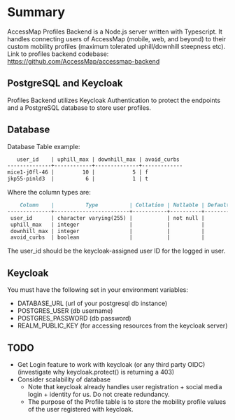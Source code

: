 # Summary
AccessMap Profiles Backend is a Node.js server written with Typescript. It handles connecting
users of AccessMap (mobile, web, and beyond) to their custom mobility profiles (maximum tolerated uphill/downhill steepness etc).
Link to profiles backend codebase: https://github.com/AccessMap/accessmap-backend

## PostgreSQL and Keycloak
Profiles Backend utilizes Keycloak Authentication to protect the endpoints and a PostgreSQL database to store user profiles.

## Database
Database Table example: 
```markdown
   user_id    | uphill_max | downhill_max | avoid_curbs 
--------------+------------+--------------+-------------
mice1-j0fl-46 |         10 |            5 | f
jkp55-pinld3  |          6 |            1 | t
```

Where the column types are:
```markdown
    Column    |          Type          | Collation | Nullable | Default 
--------------+------------------------+-----------+----------+---------
 user_id      | character varying(255) |           | not null | 
 uphill_max   | integer                |           |          | 
 downhill_max | integer                |           |          | 
 avoid_curbs  | boolean                |           |          | 
```

The user_id should be the keycloak-assigned user ID for the logged in user.

## Keycloak
You must have the following set in your environment variables: 
- DATABASE_URL (url of your postgresql db instance)
- POSTGRES_USER (db username)
- POSTGRES_PASSWORD (db password)
- REALM_PUBLIC_KEY (for accessing resources from the keycloak server)

## TODO
- Get Login feature to work with keycloak (or any third party OIDC) (investigate why keycloak.protect() is returning a 403)
- Consider scalability of database
  - Note that keycloak already handles user registration + social media login + identity for us. Do not create redundancy.
  - The purpose of the Profile table is to store the mobility profile values of the user registered with keycloak.